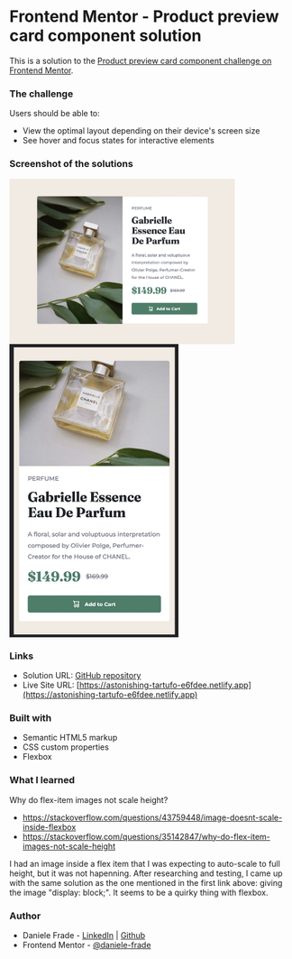 # Frontend Mentor - Product preview card component solution

This is a solution to the [Product preview card component challenge on Frontend Mentor](https://www.frontendmentor.io/challenges/product-preview-card-component-GO7UmttRfa).  


### The challenge

Users should be able to:

- View the optimal layout depending on their device's screen size
- See hover and focus states for interactive elements


### Screenshot of the solutions

<img src="images/desktop.jpg" style="width:400px; display: block">
<img src="images/mobile.jpg" style="width:300px; display: block">


### Links

- Solution URL: [GitHub repository](https://github.com/daniele-frade/frontend-mentor/tree/main/product-preview-card)
- Live Site URL: [https://astonishing-tartufo-e6fdee.netlify.app](https://astonishing-tartufo-e6fdee.netlify.app)


### Built with

- Semantic HTML5 markup
- CSS custom properties
- Flexbox


### What I learned

Why do flex-item images not scale height?
- https://stackoverflow.com/questions/43759448/image-doesnt-scale-inside-flexbox
- https://stackoverflow.com/questions/35142847/why-do-flex-item-images-not-scale-height

I had an image inside a flex item that I was expecting to auto-scale to full height, 
but it was not hapenning. After researching and testing, I came up with the same solution
as the one mentioned in the first link above: giving the image "display: block;".
It seems to be a quirky thing with flexbox.


### Author

- Daniele Frade - [LinkedIn](https://www.linkedin.com/in/daniele-frade/) | [Github](https://github.com/daniele-frade)
- Frontend Mentor - [@daniele-frade](https://www.frontendmentor.io/profile/daniele-frade)


